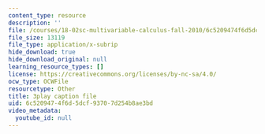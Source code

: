 ```yaml
---
content_type: resource
description: ''
file: /courses/18-02sc-multivariable-calculus-fall-2010/6c5209474f6d5dcf93707d254b8ae3bd_2bF6H_xu0ao.vtt
file_size: 13119
file_type: application/x-subrip
hide_download: true
hide_download_original: null
learning_resource_types: []
license: https://creativecommons.org/licenses/by-nc-sa/4.0/
ocw_type: OCWFile
resourcetype: Other
title: 3play caption file
uid: 6c520947-4f6d-5dcf-9370-7d254b8ae3bd
video_metadata:
  youtube_id: null
---
```

